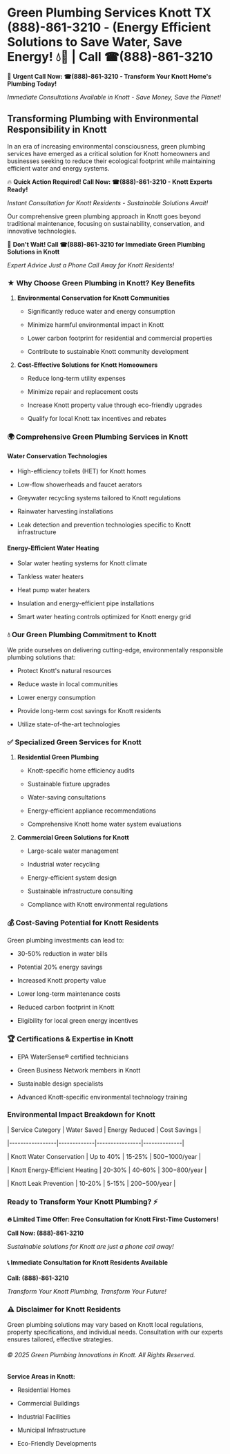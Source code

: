 # Green Plumbing Services Knott TX (888)-861-3210 - (Energy Efficient Solutions to Save Water, Save Energy! 💧🌿 | Call ☎(888)-861-3210

🚨 **Urgent Call Now: ☎(888)-861-3210 - Transform Your Knott Home's Plumbing Today!**
*Immediate Consultations Available in Knott - Save Money, Save the Planet!*

## Transforming Plumbing with Environmental Responsibility in Knott

In an era of increasing environmental consciousness, green plumbing services have emerged as a critical solution for Knott homeowners and businesses seeking to reduce their ecological footprint while maintaining efficient water and energy systems. 

🔥 **Quick Action Required! Call Now: ☎(888)-861-3210 - Knott Experts Ready!**
*Instant Consultation for Knott Residents - Sustainable Solutions Await!*

Our comprehensive green plumbing approach in Knott goes beyond traditional maintenance, focusing on sustainability, conservation, and innovative technologies.

🚨 **Don't Wait! Call ☎(888)-861-3210 for Immediate Green Plumbing Solutions in Knott**
*Expert Advice Just a Phone Call Away for Knott Residents!*

### ★ Why Choose Green Plumbing in Knott? Key Benefits

1. **Environmental Conservation for Knott Communities** 
   - Significantly reduce water and energy consumption
   - Minimize harmful environmental impact in Knott
   - Lower carbon footprint for residential and commercial properties
   - Contribute to sustainable Knott community development

2. **Cost-Effective Solutions for Knott Homeowners** 
   - Reduce long-term utility expenses
   - Minimize repair and replacement costs
   - Increase Knott property value through eco-friendly upgrades
   - Qualify for local Knott tax incentives and rebates

### 🌍 Comprehensive Green Plumbing Services in Knott

#### Water Conservation Technologies
- High-efficiency toilets (HET) for Knott homes
- Low-flow showerheads and faucet aerators
- Greywater recycling systems tailored to Knott regulations
- Rainwater harvesting installations
- Leak detection and prevention technologies specific to Knott infrastructure

#### Energy-Efficient Water Heating
- Solar water heating systems for Knott climate
- Tankless water heaters
- Heat pump water heaters
- Insulation and energy-efficient pipe installations
- Smart water heating controls optimized for Knott energy grid

### 💧 Our Green Plumbing Commitment to Knott

We pride ourselves on delivering cutting-edge, environmentally responsible plumbing solutions that:
- Protect Knott's natural resources
- Reduce waste in local communities
- Lower energy consumption
- Provide long-term cost savings for Knott residents
- Utilize state-of-the-art technologies

### ✅ Specialized Green Services for Knott

1. **Residential Green Plumbing**
   - Knott-specific home efficiency audits
   - Sustainable fixture upgrades
   - Water-saving consultations
   - Energy-efficient appliance recommendations
   - Comprehensive Knott home water system evaluations

2. **Commercial Green Solutions for Knott**
   - Large-scale water management
   - Industrial water recycling
   - Energy-efficient system design
   - Sustainable infrastructure consulting
   - Compliance with Knott environmental regulations

### 💰 Cost-Saving Potential for Knott Residents

Green plumbing investments can lead to:
- 30-50% reduction in water bills
- Potential 20% energy savings
- Increased Knott property value
- Lower long-term maintenance costs
- Reduced carbon footprint in Knott
- Eligibility for local green energy incentives

### 🏆 Certifications & Expertise in Knott

- EPA WaterSense® certified technicians
- Green Business Network members in Knott
- Sustainable design specialists
- Advanced Knott-specific environmental technology training

### Environmental Impact Breakdown for Knott

| Service Category | Water Saved | Energy Reduced | Cost Savings |
|-----------------|-------------|----------------|--------------|
| Knott Water Conservation | Up to 40% | 15-25% | $500-$1000/year |
| Knott Energy-Efficient Heating | 20-30% | 40-60% | $300-$800/year |
| Knott Leak Prevention | 10-20% | 5-15% | $200-$500/year |

### Ready to Transform Your Knott Plumbing? ⚡

**🔥 Limited Time Offer: Free Consultation for Knott First-Time Customers!**

**Call Now: (888)-861-3210**
*Sustainable solutions for Knott are just a phone call away!*

#### 📞 Immediate Consultation for Knott Residents Available

**Call: (888)-861-3210**
*Transform Your Knott Plumbing, Transform Your Future!*

### ⚠️ Disclaimer for Knott Residents

Green plumbing solutions may vary based on Knott local regulations, property specifications, and individual needs. Consultation with our experts ensures tailored, effective strategies.

###### © 2025 Green Plumbing Innovations in Knott. All Rights Reserved.

**Service Areas in Knott:** 
- Residential Homes
- Commercial Buildings
- Industrial Facilities
- Municipal Infrastructure
- Eco-Friendly Developments
